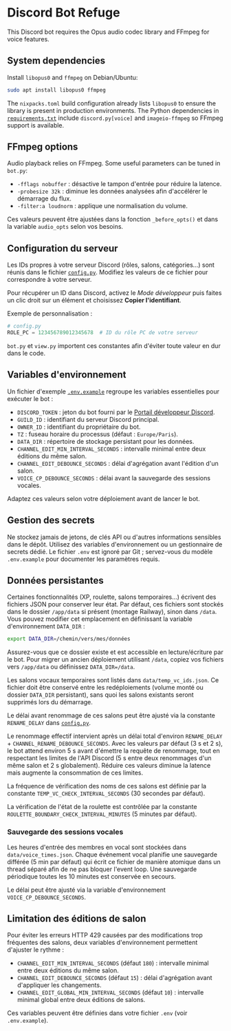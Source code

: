 # Discord Bot Refuge

This Discord bot requires the Opus audio codec library and FFmpeg for voice features.

## System dependencies

Install `libopus0` and `ffmpeg` on Debian/Ubuntu:

```bash
sudo apt install libopus0 ffmpeg
```

The `nixpacks.toml` build configuration already lists `libopus0` to ensure the library is present in production environments.  The Python dependencies in [`requirements.txt`](./requirements.txt) include `discord.py[voice]` and `imageio-ffmpeg` so FFmpeg support is available.

## FFmpeg options

Audio playback relies on FFmpeg. Some useful parameters can be tuned in
`bot.py`:

- `-fflags nobuffer` : désactive le tampon d'entrée pour réduire la latence.
- `-probesize 32k` : diminue les données analysées afin d'accélérer le démarrage du flux.
- `-filter:a loudnorm` : applique une normalisation du volume.

Ces valeurs peuvent être ajustées dans la fonction `_before_opts()` et dans
la variable `audio_opts` selon vos besoins.

## Configuration du serveur

Les IDs propres à votre serveur Discord (rôles, salons, catégories…) sont
réunis dans le fichier [`config.py`](./config.py).
Modifiez les valeurs de ce fichier pour correspondre à votre serveur.

Pour récupérer un ID dans Discord, activez le *Mode développeur* puis
faites un clic droit sur un élément et choisissez **Copier l'identifiant**.

Exemple de personnalisation :

```python
# config.py
ROLE_PC = 123456789012345678  # ID du rôle PC de votre serveur
```

`bot.py` et `view.py` importent ces constantes afin d'éviter toute valeur
en dur dans le code.

## Variables d'environnement

Un fichier d'exemple [`.env.example`](./.env.example) regroupe les variables
essentielles pour exécuter le bot :

- `DISCORD_TOKEN` : jeton du bot fourni par le [Portail développeur Discord](https://discord.com/developers/applications).
- `GUILD_ID` : identifiant du serveur Discord principal.
- `OWNER_ID` : identifiant du propriétaire du bot.
- `TZ` : fuseau horaire du processus (défaut : `Europe/Paris`).
- `DATA_DIR` : répertoire de stockage persistant pour les données.
- `CHANNEL_EDIT_MIN_INTERVAL_SECONDS` : intervalle minimal entre deux éditions du même salon.
- `CHANNEL_EDIT_DEBOUNCE_SECONDS` : délai d'agrégation avant l'édition d'un salon.
- `VOICE_CP_DEBOUNCE_SECONDS` : délai avant la sauvegarde des sessions vocales.

Adaptez ces valeurs selon votre déploiement avant de lancer le bot.

## Gestion des secrets

Ne stockez jamais de jetons, de clés API ou d'autres informations sensibles dans le dépôt. Utilisez des variables d'environnement ou un gestionnaire de secrets dédié. Le fichier `.env` est ignoré par Git ; servez-vous du modèle `.env.example` pour documenter les paramètres requis.

## Données persistantes

Certaines fonctionnalités (XP, roulette, salons temporaires…) écrivent des
fichiers JSON pour conserver leur état. Par défaut, ces fichiers sont stockés
dans le dossier `/app/data` si présent (montage Railway), sinon dans `/data`.
Vous pouvez modifier cet emplacement en définissant la variable
d'environnement `DATA_DIR` :

```bash
export DATA_DIR=/chemin/vers/mes/données
```

Assurez-vous que ce dossier existe et est accessible en lecture/écriture par
le bot. Pour migrer un ancien déploiement utilisant `/data`, copiez vos fichiers
vers `/app/data` ou définissez `DATA_DIR=/data`.

Les salons vocaux temporaires sont listés dans `data/temp_vc_ids.json`. Ce
fichier doit être conservé entre les redéploiements (volume monté ou dossier
`DATA_DIR` persistant), sans quoi les salons existants seront supprimés lors du
démarrage.

Le délai avant renommage de ces salons peut être ajusté via la constante
`RENAME_DELAY` dans [`config.py`](./config.py).

Le renommage effectif intervient après un délai total d'environ
`RENAME_DELAY` + `CHANNEL_RENAME_DEBOUNCE_SECONDS`. Avec les valeurs par
défaut (3 s et 2 s), le bot attend environ 5 s avant d'émettre la
requête de renommage, tout en respectant les limites de l'API Discord
(5 s entre deux renommages d'un même salon et 2 s globalement).
Réduire ces valeurs diminue la latence mais augmente la consommation de
ces limites.

La fréquence de vérification des noms de ces salons est définie par la constante
`TEMP_VC_CHECK_INTERVAL_SECONDS` (30 secondes par défaut).

La vérification de l'état de la roulette est contrôlée par la constante
`ROULETTE_BOUNDARY_CHECK_INTERVAL_MINUTES` (5 minutes par défaut).

### Sauvegarde des sessions vocales

Les heures d'entrée des membres en vocal sont stockées dans
`data/voice_times.json`. Chaque événement vocal planifie une sauvegarde
différée (5 min par défaut) qui écrit ce fichier de manière atomique dans un
thread séparé afin de ne pas bloquer l'event loop. Une sauvegarde
périodique toutes les 10 minutes est conservée en secours.

Le délai peut être ajusté via la variable d'environnement
`VOICE_CP_DEBOUNCE_SECONDS`.

## Limitation des éditions de salon

Pour éviter les erreurs HTTP 429 causées par des modifications trop fréquentes
des salons, deux variables d'environnement permettent d'ajuster le rythme :

- `CHANNEL_EDIT_MIN_INTERVAL_SECONDS` (défaut `180`) : intervalle minimal entre
  deux éditions du même salon.
- `CHANNEL_EDIT_DEBOUNCE_SECONDS` (défaut `15`) : délai d'agrégation avant
  d'appliquer les changements.
- `CHANNEL_EDIT_GLOBAL_MIN_INTERVAL_SECONDS` (défaut `10`) : intervalle minimal
  global entre deux éditions de salons.

Ces variables peuvent être définies dans votre fichier `.env` (voir
`.env.example`).
